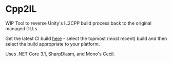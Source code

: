 # Cpp2IL

WIP Tool to reverse Unity's IL2CPP build process back to the original managed DLLs.

Get the latest CI build [here](https://github.com/SamboyCoding/Cpp2IL/actions?query=is%3Asuccess) - select the topmost (most recent) build and then select the build appropriate to your platform.

Uses .NET Core 3.1, SharpDiasm, and Mono's Cecil.
